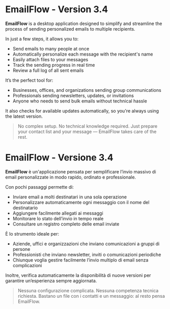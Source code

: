 # EmailFlow - Version 3.4

**EmailFlow** is a desktop application designed to simplify and streamline the process of sending personalized emails to multiple recipients.

In just a few steps, it allows you to:

- Send emails to many people at once
- Automatically personalize each message with the recipient's name
- Easily attach files to your messages
- Track the sending progress in real time
- Review a full log of all sent emails

It’s the perfect tool for:

- Businesses, offices, and organizations sending group communications
- Professionals sending newsletters, updates, or invitations
- Anyone who needs to send bulk emails without technical hassle

It also checks for available updates automatically, so you're always using the latest version.

> No complex setup. No technical knowledge required. Just prepare your contact list and your message — EmailFlow takes care of the rest.


# EmailFlow - Versione 3.4

**EmailFlow** è un'applicazione pensata per semplificare l’invio massivo di email personalizzate in modo rapido, ordinato e professionale.

Con pochi passaggi permette di:

- Inviare email a molti destinatari in una sola operazione
- Personalizzare automaticamente ogni messaggio con il nome del destinatario
- Aggiungere facilmente allegati ai messaggi
- Monitorare lo stato dell’invio in tempo reale
- Consultare un registro completo delle email inviate

È lo strumento ideale per:

- Aziende, uffici e organizzazioni che inviano comunicazioni a gruppi di persone
- Professionisti che inviano newsletter, inviti o comunicazioni periodiche
- Chiunque voglia gestire facilmente l’invio multiplo di email senza complicazioni

Inoltre, verifica automaticamente la disponibilità di nuove versioni per garantire un’esperienza sempre aggiornata.

> Nessuna configurazione complicata. Nessuna competenza tecnica richiesta. Bastano un file con i contatti e un messaggio: al resto pensa EmailFlow.

